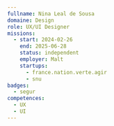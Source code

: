 ```yaml
---
fullname: Nina Leal de Sousa
domaine: Design
role: UX/UI Designer
missions:
  - start: 2024-02-26
    end: 2025-06-28
    status: independent
    employer: Malt
    startups:
      - france.nation.verte.agir
      - snu
badges:
  - segur
competences:
  - UX
  - UI
---
```

